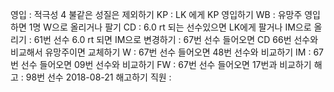 영입	: 적극성 4 불같은 성질은 제외하기
KP	: LK 에게 KP 영입하기
WB	: 유망주 영입하면 1명 W으로 올리거나 팔기
CD	: 6.0 rt 되는 선수있으면 LK에게 팔거나 IM으로 올리기
	: 61번 선수 6.0 rt 되면 IM으로 변경하기
	: 67번 선수 들어오면 CD 66번 선수와 비교해서 유망주이면 교체하기
W	: 67번 선수 들어오면 48번 선수와 비교하기
IM      : 67번 선수 들어오면 09번 선수와 비교하기
FW	: 67번 선수 들어오면 17번과 비교하기
해고	: 98번 선수 2018-08-21 해고하기
직원	: 
